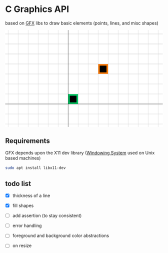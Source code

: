# C Graphics API

based on [GFX](http://www.nd.edu/~dthain/courses/cse20211/fall2013/gfx) libs to draw basic elements (points, lines, and misc shapes)

![default](default.png) 

## Requirements

GFX depends upon the X11 dev library ([Windowing System](https://en.wikipedia.org/wiki/X_Window_System) used on Unix based machines)

```bash
sudo apt install libx11-dev
```

## todo list

- [x] thickness of a line
- [x] fill shapes
- [ ] add assertion (to stay consistent)
- [ ] error handling
- [ ] foreground and background color abstractions
- [ ] on resize







